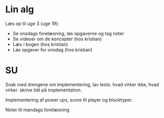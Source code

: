 # Lin alg
Læs op til uge 3 (uge 19):
- Se onsdags forelæsning, løs opgaverne og tag noter
- Se videoer om de koncepter (hos kristian)
- Læs i bogen (hos kristian)
- Løs opgaver for onsdag (hos kristian)
# SU
Snak med drengene om implementering, lav tests.
hvad virker ikke, hvad virker. skrive lidt på implementation.

Implementering af power ups, score til player og blocktyper. 

Noter til mandags forelæsning